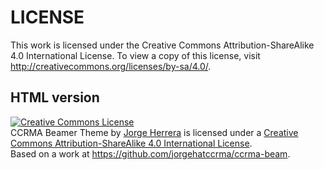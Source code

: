 # LICENSE

This work is licensed under the Creative Commons Attribution-ShareAlike 4.0 International License. To view a copy of this license, visit http://creativecommons.org/licenses/by-sa/4.0/.


## HTML version

<a rel="license" href="http://creativecommons.org/licenses/by-sa/4.0/"><img alt="Creative Commons License" style="border-width:0" src="http://i.creativecommons.org/l/by-sa/4.0/88x31.png" /></a><br /><span xmlns:dct="http://purl.org/dc/terms/" property="dct:title">CCRMA Beamer Theme</span> by <a xmlns:cc="http://creativecommons.org/ns#" href="http://ccrma.stanford.edu/~jorgeh/" property="cc:attributionName" rel="cc:attributionURL">Jorge Herrera</a> is licensed under a <a rel="license" href="http://creativecommons.org/licenses/by-sa/4.0/">Creative Commons Attribution-ShareAlike 4.0 International License</a>.<br />Based on a work at <a xmlns:dct="http://purl.org/dc/terms/" href="https://github.com/jorgehatccrma/ccrma-beam" rel="dct:source">https://github.com/jorgehatccrma/ccrma-beam</a>.